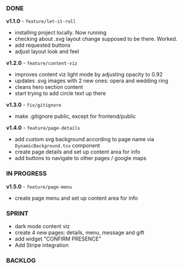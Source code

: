 ### DONE
**v1.1.0** - `feature/let-it-roll`
- installing project locally. Now running
- checking about .svg layout change supposed to be there. Worked.
- add requested buttons
- adjust layout look and feel

**v1.2.0** - `feature/content-viz`
- improves content viz light mode by adjusting opacity to 0.92
- updates .svg images with 2 new ones: opera and wedding ring
- cleans hero section content
- start trying to add circle text up there

**v1.3.0** - `fix/gitignore`
- make .gitignore public, except for frontend/public

**v1.4.0** - `feature/page-details`
- add custom svg background according to page name via `DynamicBackground.tsx` component
- create page details and set up content area for info
- add buttons to navigate to other pages / google maps

### IN PROGRESS

**v1.5.0** - `feature/page-menu`
- create page menu and set up content area for info

### SPRINT
- dark mode content viz
- create 4 new pages: details, menu, message and gift
- add widget "CONFIRM PRESENCE"
- Add Stripe integration

### BACKLOG
